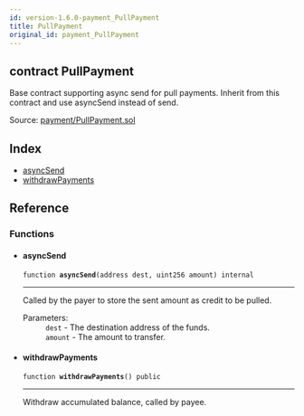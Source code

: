 ```yaml
---
id: version-1.6.0-payment_PullPayment
title: PullPayment
original_id: payment_PullPayment
---
```


<div class="contract-doc"><div class="contract"><h2 class="contract-header"><span class="contract-kind">contract</span> PullPayment</h2><p class="description">Base contract supporting async send for pull payments. Inherit from this contract and use asyncSend instead of send.</p><div class="source">Source: <a href="https://github.com/OpenZeppelin/zeppelin-solidity/blob/v1.6.0/contracts/payment/PullPayment.sol" target="_blank">payment/PullPayment.sol</a></div></div><div class="index"><h2>Index</h2><ul><li><a href="payment_PullPayment.html#asyncSend">asyncSend</a></li><li><a href="payment_PullPayment.html#withdrawPayments">withdrawPayments</a></li></ul></div><div class="reference"><h2>Reference</h2><div class="functions"><h3>Functions</h3><ul><li><div class="item function"><span id="asyncSend" class="anchor-marker"></span><h4 class="name">asyncSend</h4><div class="body"><code class="signature">function <strong>asyncSend</strong><span>(address dest, uint256 amount) </span><span>internal </span></code><hr/><div class="description"><p>Called by the payer to store the sent amount as credit to be pulled.</p></div><dl><dt><span class="label-parameters">Parameters:</span></dt><dd><div><code>dest</code> - The destination address of the funds.</div><div><code>amount</code> - The amount to transfer.</div></dd></dl></div></div></li><li><div class="item function"><span id="withdrawPayments" class="anchor-marker"></span><h4 class="name">withdrawPayments</h4><div class="body"><code class="signature">function <strong>withdrawPayments</strong><span>() </span><span>public </span></code><hr/><div class="description"><p>Withdraw accumulated balance, called by payee.</p></div></div></div></li></ul></div></div></div>
